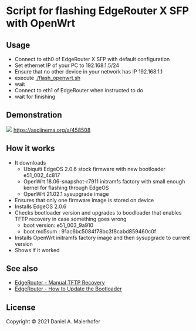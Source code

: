 # Script for flashing EdgeRouter X SFP with OpenWrt

## Usage

- Connect to eth0 of EdgeRouter X SFP with default configuration
- Set ethernet IP of your PC to 192.168.1.5/24
- Ensure that no other device in your network has IP 192.168.1.1
- execute [./flash_openwrt.sh](./flash_openwrt.sh)
- wait
- Connect to eth1 of EdgeRouter when instructed to do
- wait for finishing

## Demonstration

![](asciicast.svg)
https://asciinema.org/a/458508

## How it works

- It downloads
  - Ubiquiti EdgeOS 2.0.6 stock firmware with new bootloader e51_002_4c817
  - OpenWrt 18.06-snapshot-r7911 initramfs factory with small enough kernel for flashing through EdgeOS
  - OpenWrt 21.02.1 sysupgrade image
- Ensures that only one firmware image is stored on device
- Installs EdgeOS 2.0.6
- Checks bootloader version and upgrades to boodloader that enables TFTP recovery in case something goes wrong
  - boot version: e51_003_9a910
  - boot md5sum : 91ac6bc5084f78bc3f8cabd859460c0f
- Installs OpenWrt initramfs factory image and then sysupgrade to current version
- Shows if it worked

## See also

- [EdgeRouter - Manual TFTP Recovery](https://help.ui.com/hc/en-us/articles/360018189493)
- [EdgeRouter - How to Update the Bootloader](https://help.ui.com/hc/en-us/articles/360009932554-EdgeRouter-How-to-Update-the-Bootloader)

## License

Copyright &copy; 2021 Daniel A. Maierhofer
